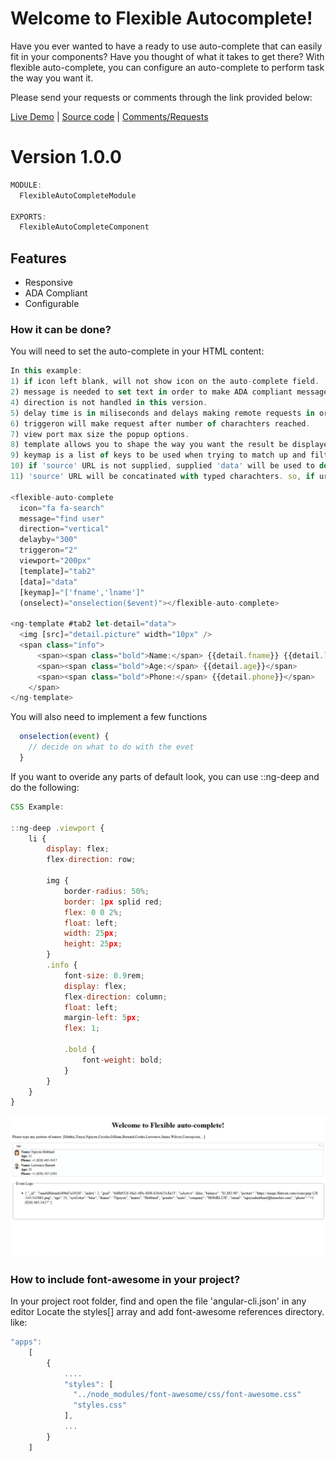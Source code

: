 
# Welcome to Flexible Autocomplete!

Have you ever wanted to have a ready to use auto-complete that can easily fit in your components? Have you thought of what it takes to get there? 
With flexible auto-complete, you can configure an auto-complete to perform task the way you want it.

Please send your requests or comments through the link provided below:

[Live Demo](https://flexible-auto-complete.stackblitz.io)  | [Source code](https://github.com/msalehisedeh/flexible-auto-complete) | [Comments/Requests](https://github.com/msalehisedeh/flexible-auto-complete/issues)


# Version 1.0.0

```javascript
MODULE:
  FlexibleAutoCompleteModule

EXPORTS:
  FlexibleAutoCompleteComponent
```

## Features
* Responsive
* ADA Compliant
* Configurable

### How it can be done?

You will need to set the auto-complete in your HTML content:
```javascript
In this example:
1) if icon left blank, will not show icon on the auto-complete field.
2) message is needed to set text in order to make ADA compliant message on each tab.
4) direction is not handled in this version.
5) delay time is in miliseconds and delays making remote requests in order to capture as many characters as possible for fast type users.
6) triggeron will make request after number of charachters reached.
7) view port max size the popup options.
8) template allows you to shape the way you want the result be displayed.  otherwise internal default template will be used.
9) keymap is a list of keys to be used when trying to match up and filter/display data in the response received or in the default data supplied.
10) if 'source' URL is not supplied, supplied 'data' will be used to do type ahead lookup.
11) 'source' URL will be concatinated with typed charachters. so, if url is http://somethig/keywords, you need to supply 'http://somethig/' or if it is 'http://somethig?param=keyword' you need to supply 'http://somethig?param='.

<flexible-auto-complete 
  icon="fa fa-search"
  message="find user" 
  direction="vertical"
  delayby="300"
  triggeron="2"
  viewport="200px"
  [template]="tab2" 
  [data]="data"
  [keymap]="['fname','lname']"
  (onselect)="onselection($event)"></flexible-auto-complete>

<ng-template #tab2 let-detail="data">
  <img [src]="detail.picture" width="10px" />
  <span class="info">
      <span><span class="bold">Name:</span> {{detail.fname}} {{detail.lname}}</span>
      <span><span class="bold">Age:</span> {{detail.age}}</span>
      <span><span class="bold">Phone:</span> {{detail.phone}}</span>
    </span>
</ng-template>
```

You will also need to implement a few functions

```javascript
  onselection(event) {
    // decide on what to do with the evet
  }
```

If you want to overide any parts of default look, you can use ::ng-deep and do the following:
```javascript
CSS Example:

::ng-deep .viewport {
    li {
        display: flex;
        flex-direction: row;

        img {
            border-radius: 50%;
            border: 1px splid red;
            flex: 0 0 2%;
            float: left;
            width: 25px;
            height: 25px;
        }
        .info {
            font-size: 0.9rem;
            display: flex;
            flex-direction: column;
            float: left;
            margin-left: 5px;
            flex: 1;

            .bold {
                font-weight: bold;
            }
        }
    }
}
```

![alt text](https://raw.githubusercontent.com/msalehisedeh/flexible-auto-complete/master/sample.png  "What you would see when a flexible auto-complete is used")


### How to include font-awesome in your project?

In your project root folder, find and open the file 'angular-cli.json' in any editor 
Locate the styles[] array and add font-awesome references directory. like:

```javascript
"apps": 
	[
        {
            ....
            "styles": [
              "../node_modules/font-awesome/css/font-awesome.css"
              "styles.css"
            ],
            ...
        }
    ]
```